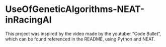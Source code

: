 # UseOfGeneticAlgorithms-NEAT-inRacingAI
This project was inspired by the video made by the youtuber “Code Bullet”, which can be found referenced in the README, using Python and NEAT.
